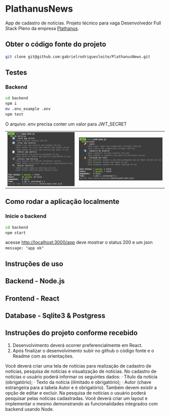 # PlathanusNews

App de cadastro de notícias. Projeto técnico para vaga Desenvolvedor Full Stack Pleno da empresa [Plathanus](https://www.plathanus.com.br/).

## Obter o código fonte do projeto

```sh
git clone git@github.com:gabrielrodriguesleite/PlathanusNews.git
```

## Testes

### Backend

```sh
cd backend
npm i
mv .env_example .env
npm test
```
O arquivo .env precisa conter um valor para JWT_SECRET

<table width="100%">
  <tr>
     <td><img src="./assets/test-news.png"/></td>
     <td><img src="./assets/test-auth.png"/></td>
  </tr>
</table>

## Como rodar a aplicação localmente

### Inicie o backend

```sh
cd backend
npm start
```

acesse <http://localhost:3000/app> deve mostrar o status 200 e um json `message: "app ok"`

## Instruções de uso

## Backend - Node.js

## Frontend - React

## Database - Sqlite3 & Postgress

## Instruções do projeto conforme recebido

1. Desenvolvimento deverá ocorrer preferencialmente em React.
2. Após finalizar o desenvolvimento subir no github o código fonte e o Readme com as orientações.

Você deverá criar uma tela de notícias para realização de cadastro de notícias, pesquisa de notícias e visualização de notícias.
No cadastro de notícias o usuário poderá informar os seguintes dados:
· Título da notícia (obrigatório);
· Texto da notícia (ilimitado e obrigatório);
· Autor (chave estrangeira para a tabela Autor e é obrigatório).
Também devem existir a opção de editar e excluir.
Na pesquisa de notícias o usuário poderá pesquisar pelas notícias cadastradas.
Você deverá criar um layout e implementar o mesmo demonstrando as funcionalidades integrados com backend usando Node.
